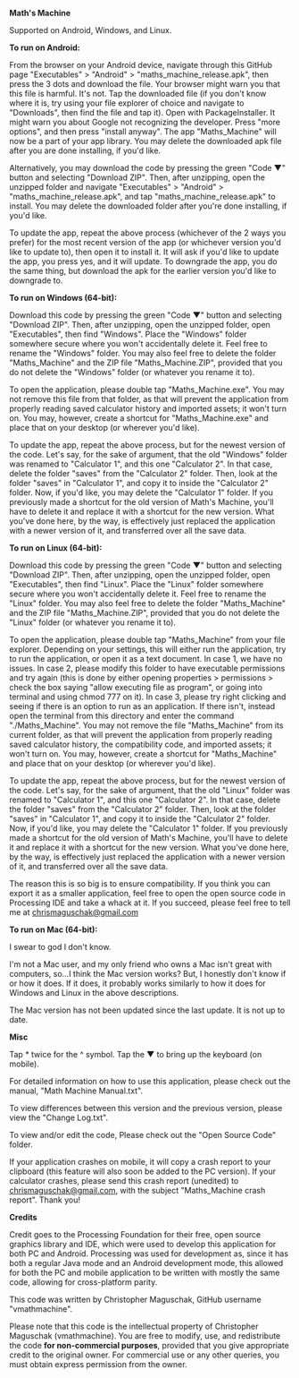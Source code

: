 ****Math's Machine****

Supported on Android, Windows, and Linux.

**To run on Android:**

From the browser on your Android device, navigate through this GitHub page "Executables" > "Android" > "maths_machine_release.apk", then press the 3 dots and download the file. Your browser might warn you that this file is harmful. It's not. Tap the downloaded file (if you don't know where it is, try using your file explorer of choice and navigate to "Downloads", then find the file and tap it). Open with PackageInstaller. It might warn you about Google not recognizing the developer. Press "more options", and then press "install anyway". The app "Maths_Machine" will now be a part of your app library. You may delete the downloaded apk file after you are done installing, if you'd like.

Alternatively, you may download the code by pressing the green "Code ▼" button and selecting "Download ZIP". Then, after unzipping, open the unzipped folder and navigate "Executables" > "Android" > "maths_machine_release.apk", and tap "maths_machine_release.apk" to install. You may delete the downloaded folder after you're done installing, if you'd like.

To update the app, repeat the above process (whichever of the 2 ways you prefer) for the most recent version of the app (or whichever version you'd like to update to), then open it to install it. It will ask if you'd like to update the app, you press yes, and it will update. To downgrade the app, you do the same thing, but download the apk for the earlier version you'd like to downgrade to.


**To run on Windows (64-bit):**

Download this code by pressing the green "Code ▼" button and selecting "Download ZIP". Then, after unzipping, open the unzipped folder, open "Executables", then find "Windows". Place the "Windows" folder somewhere secure where you won't accidentally delete it. Feel free to rename the "Windows" folder. You may also feel free to delete the folder "Maths_Machine" and the ZIP file "Maths_Machine.ZIP", provided that you do not delete the "Windows" folder (or whatever you rename it to).

To open the application, please double tap "Maths_Machine.exe". You may not remove this file from that folder, as that will prevent the application from properly reading saved calculator history and imported assets; it won't turn on. You may, however, create a shortcut for "Maths_Machine.exe" and place that on your desktop (or wherever you'd like).

To update the app, repeat the above process, but for the newest version of the code. Let's say, for the sake of argument, that the old "Windows" folder was renamed to "Calculator 1", and this one "Calculator 2". In that case, delete the folder "saves" from the "Calculator 2" folder. Then, look at the folder "saves" in "Calculator 1", and copy it to inside the "Calculator 2" folder. Now, if you'd like, you may delete the "Calculator 1" folder. If you previously made a shortcut for the old version of Math's Machine, you'll have to delete it and replace it with a shortcut for the new version. What you've done here, by the way, is effectively just replaced the application with a newer version of it, and transferred over all the save data.


**To run on Linux (64-bit):**

Download this code by pressing the green "Code ▼" button and selecting "Download ZIP". Then, after unzipping, open the unzipped folder, open "Executables", then find "Linux". Place the "Linux" folder somewhere secure where you won't accidentally delete it. Feel free to rename the "Linux" folder. You may also feel free to delete the folder "Maths_Machine" and the ZIP file "Maths_Machine.ZIP", provided that you do not delete the "Linux" folder (or whatever you rename it to).

To open the application, please double tap "Maths_Machine" from your file explorer. Depending on your settings, this will either run the application, try to run the application, or open it as a text document. In case 1, we have no issues. In case 2, please modify this folder to have executable permissions and try again (this is done by either opening properties > permissions > check the box saying "allow executing file as program", or going into terminal and using chmod 777 on it). In case 3, please try right clicking and seeing if there is an option to run as an application. If there isn't, instead open the terminal from this directory and enter the command "./Maths_Machine". You may not remove the file "Maths_Machine" from its current folder, as that will prevent the application from properly reading saved calculator history, the compatibility code, and imported assets; it won't turn on. You may, however, create a shortcut for "Maths_Machine" and place that on your desktop (or wherever you'd like).

To update the app, repeat the above process, but for the newest version of the code. Let's say, for the sake of argument, that the old "Linux" folder was renamed to "Calculator 1", and this one "Calculator 2". In that case, delete the folder "saves" from the "Calculator 2" folder. Then, look at the folder "saves" in "Calculator 1", and copy it to inside the "Calculator 2" folder. Now, if you'd like, you may delete the "Calculator 1" folder. If you previously made a shortcut for the old version of Math's Machine, you'll have to delete it and replace it with a shortcut for the new version. What you've done here, by the way, is effectively just replaced the application with a newer version of it, and transferred over all the save data.

The reason this is so big is to ensure compatibility. If you think you can export it as a smaller application, feel free to open the open source code in Processing IDE and take a whack at it. If you succeed, please feel free to tell me at chrismaguschak@gmail.com


**To run on Mac (64-bit):**

I swear to god I don't know.

I'm not a Mac user, and my only friend who owns a Mac isn't great with computers, so...I think the Mac version works? But, I honestly don't know if or how it does. If it does, it probably works similarly to how it does for Windows and Linux in the above descriptions.

The Mac version has not been updated since the last update. It is not up to date.


**Misc**

Tap * twice for the ^ symbol. Tap the ▼ to bring up the keyboard (on mobile).


For detailed information on how to use this application, please check out the manual, "Math Machine Manual.txt".

To view differences between this version and the previous version, please view the "Change Log.txt".

To view and/or edit the code, Please check out the "Open Source Code" folder.



If your application crashes on mobile, it will copy a crash report to your clipboard (this feature will also soon be added to the PC version). If your calculator crashes, please send this crash report (unedited) to chrismaguschak@gmail.com, with the subject "Maths_Machine crash report". Thank you!

**Credits**

Credit goes to the Processing Foundation for their free, open source graphics library and IDE, which were used to develop this application for both PC and Android.
Processing was used for development as, since it has both a regular Java mode and an Android development mode, this allowed for both the PC and mobile application to be written with mostly the same code, allowing for cross-platform parity.

This code was written by Christopher Maguschak, GitHub username "vmathmachine".

Please note that this code is the intellectual property of Christopher Maguschak (vmathmachine). You are free to modify, use, and redistribute the code **for non-commercial purposes**,
provided that you give appropriate credit to the original owner. For commercial use or any other queries, you must obtain express permission from the owner.
